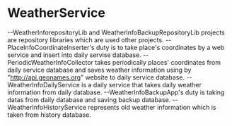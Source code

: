 # WeatherService
--WeatherInforepositoryLib and WeatherInfoBackupRepositoryLib projects are repository libraries which are used other projects.
--PlaceInfoCoordinateInserter's duty is to take place's coordinates by a web service and insert into daily servise database.
--PeriodicWeatherInfoCollector takes periodically places' coordinates from daily service database and saves weather information using by "http://api.geonames.org" website to daily 
  service database.
--WeatherInfoDailyService is a daily service that takes daily weather information from daily database.
--WeatherInfoBackupApp's duty is taking datas from daily database and saving backup database.
--WeatherInfoHistoryService represents old weather information which is taken from history database.
